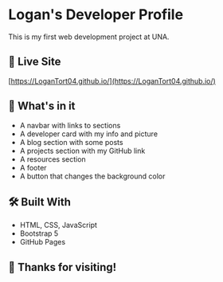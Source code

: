 # Logan's Developer Profile

This is my first web development project at UNA.

## 🔗 Live Site

[https://LoganTort04.github.io/](https://LoganTort04.github.io/)

## 📁 What's in it

- A navbar with links to sections
- A developer card with my info and picture
- A blog section with some posts
- A projects section with my GitHub link
- A resources section
- A footer
- A button that changes the background color

## 🛠️ Built With

- HTML, CSS, JavaScript
- Bootstrap 5
- GitHub Pages

## 🙌 Thanks for visiting!
